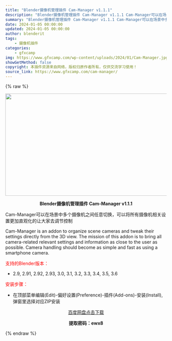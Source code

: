 ```yaml
---
title: "Blender摄像机管理插件 Cam-Manager v1.1.1"
description: "Blender摄像机管理插件 Cam-Manager v1.1.1 Cam-Manager可以在场景中多个摄像机之间任意切换，可以将所有摄像机相关设置更加直观化的让大家去调节控制 Cam-Manage..."
summary: "Blender摄像机管理插件 Cam-Manager v1.1.1 Cam-Manager可以在场景中多个摄像机之间任意切换，可以将所有摄像机相关设置更加直观化的让大家去调节控制 Cam-Manage..."
date: 2024-01-05 00:00:00
updated: 2024-01-05 00:00:00
author: blenderit
tags: 
    - 摄像机插件
categories:
    - gfxcamp
img: https://www.gfxcamp.com/wp-content/uploads/2024/01/Cam-Manager.jpg
showGetMethod: false
copyright: 本插件资源来自网络，版权归原作者所有，仅供交流学习使用！
source_link: https://www.gfxcamp.com/cam-manager/
---
```


{% raw %}
<div><p><img decoding="async" class="aligncenter size-full wp-image-117588" src="https://www.gfxcamp.com/wp-content/uploads/2024/01/Cam-Manager.jpg" data-src="https://www.gfxcamp.com/wp-content/uploads/2024/01/Cam-Manager.jpg" alt="" width="640" height="320" data-srcset="https://www.gfxcamp.com/wp-content/uploads/2024/01/Cam-Manager.jpg 640w, https://www.gfxcamp.com/wp-content/uploads/2024/01/Cam-Manager-150x75.jpg 150w" data-sizes="(max-width: 640px) 100vw, 640px"></p><p style="text-align: center;"><strong>Blender摄像机管理插件 Cam-Manager v1.1.1</strong></p><p>Cam-Manager可以在场景中多个摄像机之间任意切换，可以将所有摄像机相关设置更加直观化的让大家去调节控制</p><p>Cam-Manager is an addon to organize scene cameras and tweak their settings directly from the 3D view. The mission of this addon is to bring all camera-related relevant settings and information as close to the user as possible. Camera handling should become as simple and fast as using a smartphone camera.</p><p style="text-align: left;"><span style="color: #ff0000;">支持的Blender版本：</span></p><ul>
<li style="text-align: left;">2.9, 2.91, 2.92, 2.93, 3.0, 3.1, 3.2, 3.3, 3.4, 3.5, 3.6</li>
</ul><p style="text-align: left;"><span style="color: #ff0000;">安装步骤：</span></p><ul>
<li>在顶部菜单编辑(Edit)-偏好设置(Preference)-插件(Add-ons)-安装(Install),弹窗里选择对应ZIP安装</li>
</ul><p style="text-align: center;"><a class="maxbutton-3 maxbutton maxbutton-baidu" target="_blank" rel="noopener" href="https://pan.baidu.com/s/10yRVdiVZwY9XRQbZDFL2-g?pwd=ewx8"><span class="mb-text">百度网盘点击下载</span></a></p><p style="text-align: center;"><strong>提取密码：ewx8</strong></p></div>
<div style="display: none">gfxcamp</div>
{% endraw %}